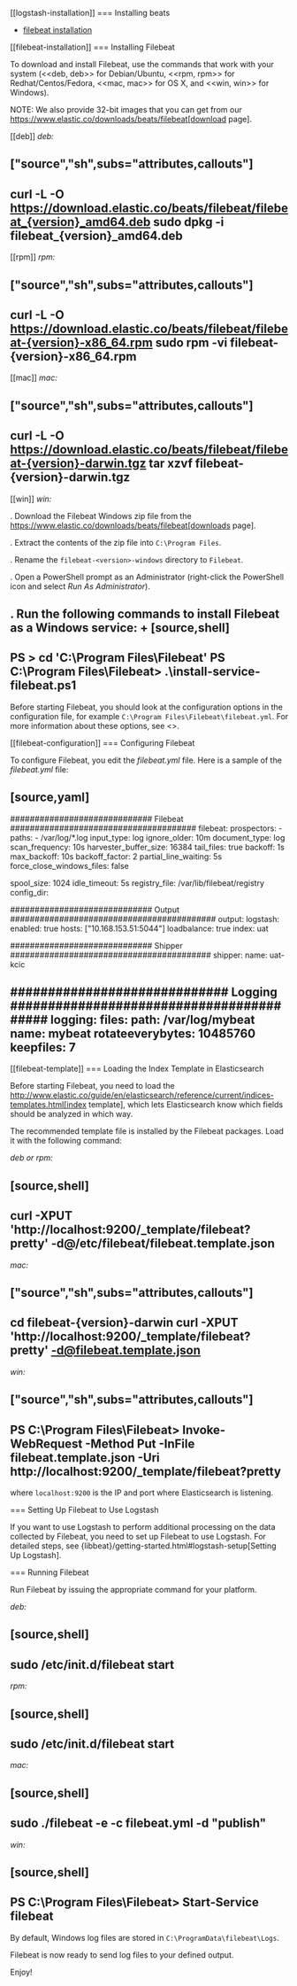 [[logstash-installation]]
=== Installing beats

* [filebeat installation](https://www.elastic.co/guide/en/beats/filebeat/current/index.html)


[[filebeat-installation]]
=== Installing Filebeat

To download and install Filebeat, use the commands that work with your system
(<<deb, deb>> for Debian/Ubuntu, <<rpm, rpm>> for Redhat/Centos/Fedora, <<mac,
mac>> for OS X, and <<win, win>> for Windows).

NOTE: We also provide 32-bit images that you can get from our
https://www.elastic.co/downloads/beats/filebeat[download page].

[[deb]]
*deb:*

["source","sh",subs="attributes,callouts"]
------------------------------------------------
curl -L -O https://download.elastic.co/beats/filebeat/filebeat_{version}_amd64.deb
sudo dpkg -i filebeat_{version}_amd64.deb
------------------------------------------------

[[rpm]]
*rpm:*

["source","sh",subs="attributes,callouts"]
------------------------------------------------
curl -L -O https://download.elastic.co/beats/filebeat/filebeat-{version}-x86_64.rpm
sudo rpm -vi filebeat-{version}-x86_64.rpm
------------------------------------------------

[[mac]]
*mac:*

["source","sh",subs="attributes,callouts"]
------------------------------------------------
curl -L -O https://download.elastic.co/beats/filebeat/filebeat-{version}-darwin.tgz
tar xzvf filebeat-{version}-darwin.tgz
------------------------------------------------

[[win]]
*win:*

. Download the Filebeat Windows zip file from the
https://www.elastic.co/downloads/beats/filebeat[downloads page].

. Extract the contents of the zip file into `C:\Program Files`.

. Rename the `filebeat-<version>-windows` directory to `Filebeat`.

. Open a PowerShell prompt as an Administrator (right-click the PowerShell icon and select *Run As Administrator*).

. Run the following commands to install Filebeat as a Windows service:
+
[source,shell]
----------------------------------------------------------------------
PS > cd 'C:\Program Files\Filebeat'
PS C:\Program Files\Filebeat> .\install-service-filebeat.ps1
----------------------------------------------------------------------

Before starting Filebeat, you should look at the configuration options in the configuration
file, for example `C:\Program Files\Filebeat\filebeat.yml`. For more information about these options,
see <<filebeat-configuration-details>>.

[[filebeat-configuration]]
=== Configuring Filebeat

To configure Filebeat, you edit the _filebeat.yml_ file. Here is a sample of
the _filebeat.yml_ file:

[source,yaml]
-------------------------------------------------------------------------------------
############################# Filebeat ######################################
filebeat:
  prospectors:
    -
      paths:
        - /var/log/*.log
      input_type: log
      ignore_older: 10m
      document_type: log
      scan_frequency: 10s
      harvester_buffer_size: 16384
      tail_files: true
      backoff: 1s
      max_backoff: 10s
      backoff_factor: 2
      partial_line_waiting: 5s
      force_close_windows_files: false

  spool_size: 1024
  idle_timeout: 5s
  registry_file: /var/lib/filebeat/registry
  config_dir:

############################# Output ##########################################
output:
  logstash:
    enabled: true
    hosts: ["10.168.153.51:5044"]
    loadbalance: true
    index: uat

############################# Shipper #########################################
shipper:
  name: uat-kcic

############################# Logging #########################################
logging:
  files:
    path: /var/log/mybeat
    name: mybeat
    rotateeverybytes: 10485760
    keepfiles: 7
-------------------------------------------------------------------------------------

[[filebeat-template]]
=== Loading the Index Template in Elasticsearch

Before starting Filebeat, you need to load the
http://www.elastic.co/guide/en/elasticsearch/reference/current/indices-templates.html[index
template], which lets Elasticsearch know which fields should be analyzed
in which way.

The recommended template file is installed by the Filebeat packages. Load it with the
following command:

*deb or rpm:*

[source,shell]
----------------------------------------------------------------------
curl -XPUT 'http://localhost:9200/_template/filebeat?pretty' -d@/etc/filebeat/filebeat.template.json
----------------------------------------------------------------------

*mac:*

["source","sh",subs="attributes,callouts"]
----------------------------------------------------------------------
cd filebeat-{version}-darwin
curl -XPUT 'http://localhost:9200/_template/filebeat?pretty' -d@filebeat.template.json
----------------------------------------------------------------------

*win:*

["source","sh",subs="attributes,callouts"]
----------------------------------------------------------------------
PS C:\Program Files\Filebeat> Invoke-WebRequest -Method Put -InFile filebeat.template.json -Uri http://localhost:9200/_template/filebeat?pretty
----------------------------------------------------------------------

where `localhost:9200` is the IP and port where Elasticsearch is listening.

=== Setting Up Filebeat to Use Logstash

If you want to use Logstash to perform additional processing on the data collected by
Filebeat, you need to set up Filebeat to use Logstash. For detailed steps, see
{libbeat}/getting-started.html#logstash-setup[Setting Up Logstash].


=== Running Filebeat

Run Filebeat by issuing the appropriate command for your platform.

*deb:*

[source,shell]
----------------------------------------------------------------------
sudo /etc/init.d/filebeat start
----------------------------------------------------------------------

*rpm:*

[source,shell]
----------------------------------------------------------------------
sudo /etc/init.d/filebeat start
----------------------------------------------------------------------

*mac:*

[source,shell]
----------------------------------------------------------------------
sudo ./filebeat -e -c filebeat.yml -d "publish"
----------------------------------------------------------------------

*win:*

[source,shell]
----------------------------------------------------------------------
PS C:\Program Files\Filebeat> Start-Service filebeat
----------------------------------------------------------------------

By default, Windows log files are stored in `C:\ProgramData\filebeat\Logs`.

Filebeat is now ready to send log files to your defined output.

Enjoy!
